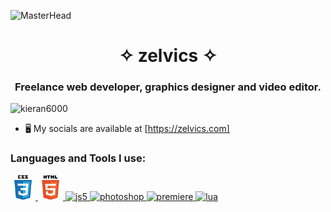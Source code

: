 ![MasterHead](https://media.discordapp.net/attachments/1047836627797557288/1047969377523351644/ZELVICS_GIT.png?width=1054&height=527)
<h1 align="center">✧ zelvics ✧</h1>
<h3 align="center">Freelance web developer, graphics designer and video editor.</h3>

<p align="left"> <img src="https://komarev.com/ghpvc/?username=kieran6000&label=Profile%20views&color=0e75b6&style=flat" alt="kieran6000" /> </p>

- 🖥️ My socials are available at [https://zelvics.com]


<h3 align="left">Languages and Tools I use:</h3>
<a href="https://developer.mozilla.org/en-US/docs/Web/CSS" target="_blank" rel="noreferrer"><img src="https://raw.githubusercontent.com/devicons/devicon/master/icons/css3/css3-original-wordmark.svg" alt="css3" width="40" height="40"/> </a> <a href="https://www.w3.org/html/" target="_blank" rel="noreferrer"><img src="https://raw.githubusercontent.com/devicons/devicon/master/icons/html5/html5-original-wordmark.svg" alt="html5" width="40" height="40"/> <a href="https://www.javascript.com/" target="_blank" rel="noreferrer"><img src="https://upload.wikimedia.org/wikipedia/commons/thumb/d/d4/Javascript-shield.svg/1200px-Javascript-shield.svg.png" alt="js5" width="40" height="40"/> </a><a href="https://www.photoshop.com/en" target="_blank" rel="noreferrer"> <img src="https://upload.wikimedia.org/wikipedia/commons/thumb/a/af/Adobe_Photoshop_CC_icon.svg/1051px-Adobe_Photoshop_CC_icon.svg.png" alt="photoshop" width="40" height="40"/> </a> <a href="https://www.adobe.com/products/premiere.html" target="_blank" rel="noreferrer"><img src="https://upload.wikimedia.org/wikipedia/commons/thumb/4/40/Adobe_Premiere_Pro_CC_icon.svg/1200px-Adobe_Premiere_Pro_CC_icon.svg.png" alt="premiere" width="40" height="40"/> </a> <a href="https://www.lua.org/" target="_blank" rel="noreferrer"><img src="https://upload.wikimedia.org/wikipedia/commons/thumb/c/cf/Lua-Logo.svg/1200px-Lua-Logo.svg.png" alt="lua" width="40" height="40"/> </a> 
                
